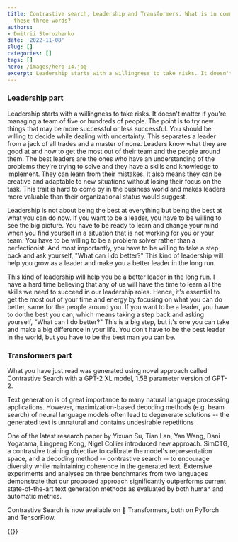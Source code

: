 ```yaml
---
title: Contrastive search, Leadership and Transformers. What is in common between
  these three words?
authors: 
- Dmitrii Storozhenko
date: '2022-11-08'
slug: []
categories: []
tags: []
hero: /images/hero-14.jpg
excerpt: Leadership starts with a willingness to take risks. It doesn't matter if you're managing a team of five or hundreds of people. The point is to try new things that may be more successful or less successful. You should be willing to decide while dealing with uncertainty.
---
```


### Leadership part

Leadership starts with a willingness to take risks. It doesn't matter if you're managing a team of five or hundreds of people. The point is to try new things that may be more successful or less successful. You should be willing to decide while dealing with uncertainty.
This separates a leader from a jack of all trades and a master of none. Leaders know what they are good at and how to get the most out of their team and the people around them. The best leaders are the ones who have an understanding of the problems they're trying to solve and they have a skills and knowledge to implement. They can learn from their mistakes. It also means they can be creative and adaptable to new situations without losing their focus on the task. This trait is hard to come by in the business world and makes leaders more valuable than their organizational status would suggest.

Leadership is not about being the best at everything but being the best at what you can do now. If you want to be a leader, you have to be willing to see the big picture. You have to be ready to learn and change your mind when you find yourself in a situation that is not working for you or your team. You have to be willing to be a problem solver rather than a perfectionist. And most importantly, you have to be willing to take a step back and ask yourself, "What can I do better?" This kind of leadership will help you grow as a leader and make you a better leader in the long run.

 

This kind of leadership will help you be a better leader in the long run. I have a hard time believing that any of us will have the time to learn all the skills we need to succeed in our leadership roles. Hence, it's essential to get the most out of your time and energy by focusing on what you can do better, same for the people around you. If you want to be a leader, you have to do the best you can, which means taking a step back and asking yourself, "What can I do better?" This is a big step, but it's one you can take and make a big difference in your life. You don't have to be the best leader in the world, but you have to be the best man you can be.

### Transformers part

What you have just read was generated using novel approach called Contrastive Search with a GPT-2 XL model, 1.5B parameter version of GPT-2.

Text generation is of great importance to many natural language processing applications. However, maximization-based decoding methods (e.g. beam search) of neural language models often lead to degenerate solutions -- the generated text is unnatural and contains undesirable repetitions

One of the latest research paper by Yixuan Su, Tian Lan, Yan Wang, Dani Yogatama, Lingpeng Kong, Nigel Collier introduced new approach.  SimCTG, a contrastive training objective to calibrate the model's representation space, and a decoding method -- contrastive search -- to encourage diversity while maintaining coherence in the generated text. Extensive experiments and analyses on three benchmarks from two languages demonstrate that our proposed approach significantly outperforms current state-of-the-art text generation methods as evaluated by both human and automatic metrics.

Contrastive Search is now available on 🤗 Transformers, both on PyTorch and TensorFlow.




{{<subscribe email = "your@email.com">}}